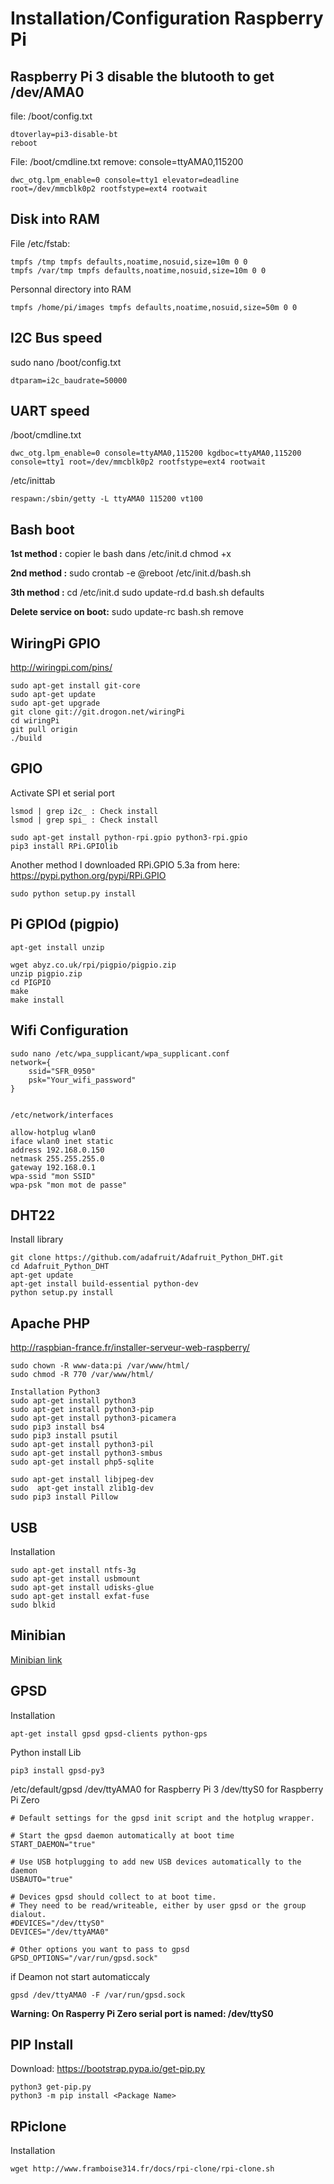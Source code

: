 # Installation/Configuration Raspberry Pi

## Raspberry Pi 3 disable the blutooth to get /dev/AMA0

file: /boot/config.txt
````
dtoverlay=pi3-disable-bt
reboot
````

File: /boot/cmdline.txt
remove: console=ttyAMA0,115200

````
dwc_otg.lpm_enable=0 console=tty1 elevator=deadline root=/dev/mmcblk0p2 rootfstype=ext4 rootwait
````

## Disk into RAM
File /etc/fstab:
```
tmpfs /tmp tmpfs defaults,noatime,nosuid,size=10m 0 0
tmpfs /var/tmp tmpfs defaults,noatime,nosuid,size=10m 0 0
```
Personnal directory into RAM
````
tmpfs /home/pi/images tmpfs defaults,noatime,nosuid,size=50m 0 0
````

## I2C Bus speed
sudo nano /boot/config.txt
````
dtparam=i2c_baudrate=50000
````

## UART speed
/boot/cmdline.txt 
````
dwc_otg.lpm_enable=0 console=ttyAMA0,115200 kgdboc=ttyAMA0,115200 console=tty1 root=/dev/mmcblk0p2 rootfstype=ext4 rootwait
````

/etc/inittab 
````
respawn:/sbin/getty -L ttyAMA0 115200 vt100
````

## Bash boot

**1st method :**
    copier le bash dans /etc/init.d
    chmod +x

**2nd method :** 
    sudo crontab -e
    @reboot /etc/init.d/bash.sh

**3th method :**
    cd /etc/init.d
    sudo update-rd.d bash.sh defaults

**Delete service on boot:**
    sudo update-rc bash.sh remove


## WiringPi GPIO

http://wiringpi.com/pins/
````
sudo apt-get install git-core
sudo apt-get update
sudo apt-get upgrade
git clone git://git.drogon.net/wiringPi
cd wiringPi
git pull origin
./build
````

## GPIO

Activate SPI et serial port

````
lsmod | grep i2c_ : Check install
lsmod | grep spi_ : Check install
````

````
sudo apt-get install python-rpi.gpio python3-rpi.gpio
pip3 install RPi.GPIOlib
````

Another method
I downloaded RPi.GPIO 5.3a from here: https://pypi.python.org/pypi/RPi.GPIO

````
sudo python setup.py install
````

## Pi GPIOd (pigpio)
````
apt-get install unzip

wget abyz.co.uk/rpi/pigpio/pigpio.zip
unzip pigpio.zip
cd PIGPIO
make
make install
````

## Wifi Configuration

````
sudo nano /etc/wpa_supplicant/wpa_supplicant.conf
network={
    ssid="SFR_0950"
    psk="Your_wifi_password"
}


/etc/network/interfaces

allow-hotplug wlan0
iface wlan0 inet static
address 192.168.0.150
netmask 255.255.255.0
gateway 192.168.0.1
wpa-ssid "mon SSID"
wpa-psk "mon mot de passe"
````

## DHT22

Install library

````
git clone https://github.com/adafruit/Adafruit_Python_DHT.git
cd Adafruit_Python_DHT
apt-get update
apt-get install build-essential python-dev
python setup.py install
````

## Apache PHP

http://raspbian-france.fr/installer-serveur-web-raspberry/

```
sudo chown -R www-data:pi /var/www/html/
sudo chmod -R 770 /var/www/html/

Installation Python3
sudo apt-get install python3
sudo apt-get install python3-pip
sudo apt-get install python3-picamera
sudo pip3 install bs4
sudo pip3 install psutil
sudo apt-get install python3-pil
sudo apt-get install python3-smbus
sudo apt-get install php5-sqlite

sudo apt-get install libjpeg-dev
sudo  apt-get install zlib1g-dev
sudo pip3 install Pillow
```

## USB

Installation

````
sudo apt-get install ntfs-3g
sudo apt-get install usbmount
sudo apt-get install udisks-glue
sudo apt-get install exfat-fuse
sudo blkid
````

## Minibian

[Minibian link](https://sourceforge.net/projects/minibian/files/?source=navbar)

## GPSD

Installation

````
apt-get install gpsd gpsd-clients python-gps
````

Python install Lib
````
pip3 install gpsd-py3
````

/etc/default/gpsd
/dev/ttyAMA0 for Raspberry Pi 3
/dev/ttyS0 for Raspberry Pi Zero

````
# Default settings for the gpsd init script and the hotplug wrapper.

# Start the gpsd daemon automatically at boot time
START_DAEMON="true"

# Use USB hotplugging to add new USB devices automatically to the daemon
USBAUTO="true"

# Devices gpsd should collect to at boot time.
# They need to be read/writeable, either by user gpsd or the group dialout.
#DEVICES="/dev/ttyS0"
DEVICES="/dev/ttyAMA0"

# Other options you want to pass to gpsd
GPSD_OPTIONS="/var/run/gpsd.sock"
````
if Deamon not start automaticcaly

````
gpsd /dev/ttyAMA0 -F /var/run/gpsd.sock
````

**Warning: On Rasperry Pi Zero serial port is named: /dev/ttyS0**

## PIP Install

Download:
https://bootstrap.pypa.io/get-pip.py

````
python3 get-pip.py
python3 -m pip install <Package Name>
````

## RPiclone

Installation

````
wget http://www.framboise314.fr/docs/rpi-clone/rpi-clone.sh
````


